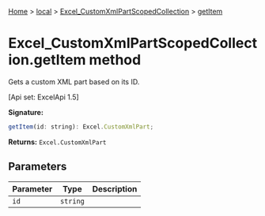 [Home](./index) &gt; [local](local.md) &gt; [Excel\_CustomXmlPartScopedCollection](local.excel_customxmlpartscopedcollection.md) &gt; [getItem](local.excel_customxmlpartscopedcollection.getitem.md)

# Excel\_CustomXmlPartScopedCollection.getItem method

Gets a custom XML part based on its ID. 

 \[Api set: ExcelApi 1.5\]

**Signature:**
```javascript
getItem(id: string): Excel.CustomXmlPart;
```
**Returns:** `Excel.CustomXmlPart`

## Parameters

|  Parameter | Type | Description |
|  --- | --- | --- |
|  `id` | `string` |  |

